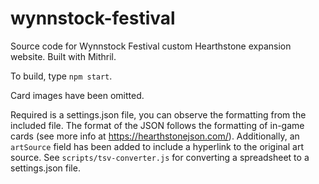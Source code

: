 # wynnstock-festival
Source code for Wynnstock Festival custom Hearthstone expansion website. Built with Mithril.

To build, type `npm start`.

Card images have been omitted.

Required is a settings.json file, you can observe the formatting from the included file. The format of the JSON follows the formatting of in-game cards (see more info at https://hearthstonejson.com/). Additionally, an `artSource` field has been added to include a hyperlink to the original art source. See `scripts/tsv-converter.js` for converting a spreadsheet to a settings.json file.